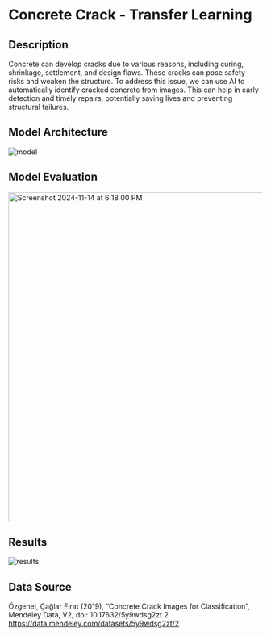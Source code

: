 # Concrete Crack - Transfer Learning

## Description
Concrete can develop cracks due to various reasons, including curing, shrinkage,
settlement, and design flaws. These cracks can pose safety risks and weaken the structure.
To address this issue, we can use AI to automatically identify cracked concrete from images.
This can help in early detection and timely repairs, potentially saving lives and preventing
structural failures.

## Model Architecture
![model](https://github.com/user-attachments/assets/afb2fc67-eb3a-4224-990f-d75a36c69993)

## Model Evaluation
<img width="652" alt="Screenshot 2024-11-14 at 6 18 00 PM" src="https://github.com/user-attachments/assets/90142769-698d-45d0-8fe5-9d7badaf0850">

## Results
![results](https://github.com/user-attachments/assets/bbac6b9d-4c1e-43ef-8410-c9d3097c5edd)

## Data Source
Özgenel, Çağlar Fırat (2019), “Concrete Crack Images for Classification”, Mendeley Data, V2, doi: 10.17632/5y9wdsg2zt.2
https://data.mendeley.com/datasets/5y9wdsg2zt/2
